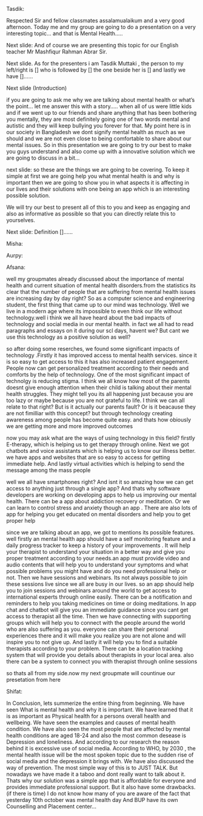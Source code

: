 Tasdik:

Respected Sir and fellow classmates assalamualaikum and a very good afternoon. Today me and my group are going to do a presentation on a very interesting topic… and that is  Mental Health…..

Next slide: And of course we are presenting this topic for our English teacher Mr Mashfiqur Rahman Abrar Sir.


Next slide. As for the presenters i am Tasdik Muttaki , the person to my left/right is []  who is followed by [] the one beside her is [] and lastly we have []……

Next slide (Introduction)

if you are going to ask me why we are talking about mental health or what’s the point… let me answer this with a story….. when all of us were little kids  and if we went up to our friends and share anything that has been bothering you mentally, they are most definitely going one of two words mental and autistic and they will keep bullying you forever for that. 
My point here is  in our society in Bangladesh we dont signify mental health  as much as we should and we are not even close to being comfortable to share about our mental issues. So in this presentation we are going to try our best to make you guys understand and also come up with a innovative solution  which  we are going to discuss in a bit…

next slide:
so these are the things we are going to be covering. To keep it simple at first we are going help you what mental health is and why is important then we are going to show you in what aspects it is affecting in our lives and their solutions with one being an app which is an interesting possible solution.

We will try our best to present all of this to you and keep as engaging  and also as informative as possible so that you can directly relate this  to yourselves.

Next slide: Definition []…… 

Misha: 

Aurpy:

Afsana:

well my groupmates already discussed about the importance of mental health and current situation of mental health disorders.from the statistics its clear that the number of people that are suffering from mental health issues are increasing day by day right? So as a computer science and engineering student, the first thing that came up to our mind was technology. Well we live in a modern age where its impossible to even think our life without technology.well i think we all have heard about the bad impacts of technology and social media in our mental health. in fact we all had to read paragraphs and essays on it during our scl days, havent we? But cant we use this technology as a positive solution as well?


so after doing some reserches, we found some significant impacts of technology .Firstly it has improved access to mental health services. since it is so easy to get access to this it has also increased patient engagement. People now can get personalized treatment according to their needs and comforts by the help of technology. One of the most significant impact of technolgy is reducing stigma. I think we all know how most of the parents doesnt give enough attention when their child is talking about their mental health struggles. They might tell you its all happening just because you are too lazy or maybe because you are not grateful to life. I think we can all relate to that right? But is it actually our parents fault? Or is it beacause they are not fimilliar with this concept? but through technology creating awareness among people has become quite easy. and thats how obiously we are getting more and more improved outcomes


now you may ask what are the ways of using technology in this field?  firstly E-therapy, which is helping us to get therapy through online. Next we got chatbots and voice assistants which is helping us to know our illness better. we have apps and websites that are so easy to access for getting immediate help. And lastly virtual activities which is helping to send the message among the mass people

  
well we all have smartphones right? And isnt it so amazing how we can get access to anything just through a single app? And thats why software developers are working on developing apps to help us improving our mental health. There can be a app about addiction recovery or meditation. Or we can learn to control stress and anxiety though an app . There are also lots of app for helping you get educated on mental disorders and help you to get proper help

since we are talking about an app, we got to mentions its possible features.
well firstly an mental health app should have a self monitoring feature and a daily progress tracker to keep a history of your improvements . It will  help your therapist to understand your situation in a better way and give you proper treatment according to your needs.an app must provide video and audio contents that will help you to understand your symptoms  and what possible problems you might have and do you need professional help or not. Then we have sessions and webinars. Its not always possible to join these sessions live since we all are busy in our lives. so an app should help you to join sessions and webinars around the world to get access to international experts through online easily. There can be a notification and reminders to help you taking medicines on time or doing meditations. In app chat and chatbot will give you an immediate guidance since you cant get access to therapist all the time. Then we have connecting with supporting groups which will help you to connect with the people around the world who are also suffering as you. everyone can share their personal experiences there and it will make you realize you are not alone and will inspire you to not give up. And lastly it will help you to find a suitable therapists according to your problem. There can be a location tracking system that will provide you details about therapists in your local area. also there can be a system to connect you with therapist through online sessions

so thats all from my side.now my next groupmate will countinue our presetation from here 

Shifat:

In Conclusion, lets summerize the entire thing from beginning. We have seen What is mental health and why it is important. We have learned that it is as important as Physical health for a persons overall health and wellbeing. We have seen the examples and causes of mental health condition. We have also seen the most people that are affected by mental health conditions are aged 18-24 and also the most common desease is Depression and loneliness. And according to our research the reason behind it is excessive use of social media. According to WHO, by 2030 , the mental health issue will be the most spoken topic due to the sudden rise of social media and the depression it brings with.
We have also discussed the way of prevention. The most simple way of this is to JUST TALK. But nowadays we have made it a taboo and dont really want to talk about it. Thats why our solution was a simple app that is affordable for everyone and provides immediate professional support. But it also have some drawbacks.
(if there is time) I do not know how many of you are aware of the fact that yesterday 10th october was mental health day And BUP have its own Counselling and Placement center...